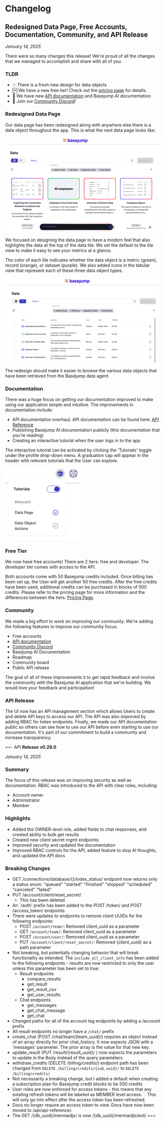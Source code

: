 # Changelog

## Redesigned Data Page, Free Accounts, Documentation, Community, and API Release
_January 14, 2025_

There were so many changes this release! We're proud of all the changes that we managed to accomplish and share with all of you.

### TLDR
- :sparkles: There is a fresh new design for data objects
- :free: We have a new free tier! Check out the [pricing page](https://basejump.ai/pricing) for details.
- :scroll: We have new [API documentation](https://docs.basejump.ai/api/api-reference/) and Basejump AI documentation
- :space_invader: Join our [Community Discord](https://discord.gg/fUucrZyP7D)!

### Redesigned Data Page

Our data page has been redesigned along with anywhere else there is a data object throughout the app. This is what the next data page looks like:

![Redesigned data page](images/data/data_page_2025_01_14.png)

We focused on designing the data page to have a modern feel that also highlights the data at the top of the data tile. We set the default to the tile view to make it easy to see your metrics at a glance. 

The color of each tile indicates whether the data object is a metric (green), record (orange), or dataset (purple). We also added icons in the tabular view that represent each of these three data object types.

![Redesigned data tabular page](images/data/data_tabular_page_2025_01_14.png)

The redesign should make it easier to browse the various data objects that have been retrieved from the Basejump data agent.

### Documentation

There was a huge focus on getting our documentation improved to make using our application simple and intuitive. The improvements in documentation include:
- API documentation overhaul. API documentation can be found here: [API Reference](https://docs.basejump.ai/api/api-reference/)
- Publishing Basejump AI documentation publicly (this documentation that you're reading)
- Creating an interactive tutorial when the user logs in to the app

The interactive tutorial can be activated by clicking the 'Tutorials' toggle under the profile drop-down menu. A graduation cap will appear in the header with relevant tutorials that the User can explore. 

![Interactive tutorials](images/interactive_tutorials_2025_01_14.png)

### Free Tier

We now have free accounts! There are 2 tiers: free and developer. The developer tier comes with access to the API.

Both accounts come with 50 Basejump credits included. Once billing has been set up, the User will get another 50 free credits. After the free credits have been used, additional credits can be purchased in blocks of 500 credits. Please refer to the pricing page for more information and the differences between the tiers: [Pricing Page](https://basejump.ai/pricing).

### Community

We made a big effort to work on improving our community. We're adding the following features to improve our community focus:
- Free accounts
- [API documentation](https://docs.basejump.ai/api/api-reference/)
- [Community Discord](https://discord.gg/fUucrZyP7D)
- Basejump AI Documentation
- Roadmap
- Community board
- Public API release

The goal of all of these improvements it to get rapid feedback and involve the community with the Basejump AI application that we're building. We would love your feedback and participation!

### API Release

The UI now has an API management section which allows Users to create and delete API keys to access our API. The API was also improved by adding RBAC for token endpoints. Finally, we made our API documentation public so others can see how to use our API before even starting to use our documentation. It's part of our commitment to build a community and increase transparency.

==- API
**Release v0.28.0**

_January 14, 2025_

### Summary
The focus of this release was on improving security as well as documentation. RBAC was introduced to the API with clear roles, including:
- Account owner
- Administrator
- Member

### Highlights
- Added the OWNER-level role, added fields to chat responses, and created ability to bulk get results
- Created new client secret mgmt endpoints
- Improved security and updated the documentation
- Improved RBAC controls for the API, added feature to stop AI thoughts, and updated the API docs

### Breaking Changes
- GET /connections/database/{}/index_status/ endpoint now returns only a status enum: "queued" "started" "finished" "stopped" "scheduled" "canceled" "failed"
- PUT /account/client/reset_secret/
  - This has been deleted
- An `/auth' prefix has been added to the POST /token/ and POST /access_token/ endpoints 
- There were updates to endpoints to remove client UUIDs for the following endpoints:
  - POST `/account/team/`: Removed client_uuid as a parameter
  - GET `/account/team/`: Removed client_uuid as a parameter
  - POST `/account/user/`: Removed client_uuid as a parameter
  - PUT `/account/client/reset_secret/`: Removed {client_uuid} as a path parameter
- Not breaking, but potentially changing behavior that will break functionality as intended. The `include_all_client_info` has been added to the following endpoints - results are now restricted to only the user unless this parameter has been set to true:
  - Result endpoints
    -  compare_results
    - get_result
    - get_result_csv
    - get_user_results
  - Chat endpoints
    - get_messages
    - get_chat_message
    - get_chat
- Changed paths for all of the account tag endpoints by adding a /account prefix
- All result endpoints no longer have a `/chat/` prefix
- create_chat (POST /chat/team/{team_uuid}/) requires an object instead of an array directly for prior chat_history. It now expects JSON with a 'messages' parameter. The prior array is the value for that new key.
- update_result (PUT /result/{result_uuid}/ ) now expects the parameters to update in the Body instead of the query parameters
- withdraw_credits (DELETE /billing/credits/) endpoint path has been changed from `DELETE /billing/credits/{sub_uuid}/` to `DELETE /billing/credits/`
- Not necessarily a breaking change, but I added a default when creating a subscription plan for Basejump credit blocks to be 500 credits
- User roles are now enforced for access tokens - this means that any existing refresh tokens will be labeled as MEMBER level access. `. This will only go into effect after the access token has been refreshed.
- Docs no longer require an access token to view. Docs have now been moved to /api/api-reference/.
- The GET /{db_uuid}/mermaidjs/ is now /{db_uuid}/mermaidjs/erd/
===